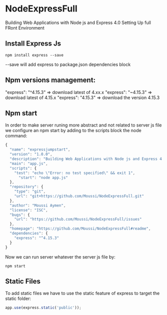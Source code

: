 # NodeExpressFull
Building Web Applications with Node js and Express 4.0
Setting Up full FRont Environment 

## Install Express Js
```shell
npm install express --save
```

 --save will add express to package.json dependencies block
 
## Npm versions management:
 
"express": "^4.15.3" => download latest of 4.xx.x
"express": "~4.15.3" => download latest of 4.15.x
"express": "4.15.3" => download the version 4.15.3

## Npm start

In order to make server runing more abstract and not related to server js file we configure an npm start by adding to the scripts block the node command:

```js
{
  "name": "expressjumpstart",
  "version": "1.0.0",
  "description": "Building Web Applications with Node js and Express 4.0 Setting Up full FRont Environment",
  "main": "app.js",
  "scripts": {
    "test": "echo \"Error: no test specified\" && exit 1",
      "start": "node app.js"
  },
  "repository": {
    "type": "git",
    "url": "git+https://github.com/Moussi/NodeExpressFull.git"
  },
  "author": "Moussi Aymen",
  "license": "ISC",
  "bugs": {
    "url": "https://github.com/Moussi/NodeExpressFull/issues"
  },
  "homepage": "https://github.com/Moussi/NodeExpressFull#readme",
  "dependencies": {
    "express": "^4.15.3"
  }
}
```

Now we can run server whatever the server js file by:

```shell
npm start
```

## Static Files

To add static files we have to use the static feature of express to target the static folder:

```js
app.use(express.static('public'));
```



